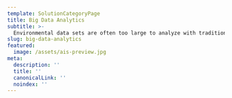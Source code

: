 ```yaml
---
template: SolutionCategoryPage
title: Big Data Analytics
subtitle: >-
  Environmental data sets are often too large to analyze with traditional methods. Axiom’s high performance server cluster and parallel processing pipelines facilitate creating data products from Big Data.
slug: big-data-analytics
featured:
  image: /assets/ais-preview.jpg
meta:
  description: ''
  title: ''
  canonicalLink: ''
  noindex: ''
---
```

